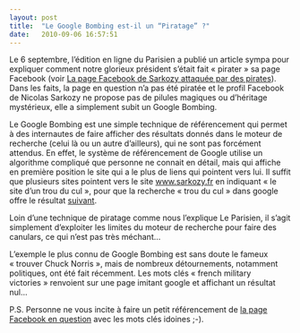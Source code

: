```yaml
---
layout: post
title:  "Le Google Bombing est-il un “Piratage” ?"
date:   2010-09-06 16:57:51
---
```


Le 6 septembre, l’édition en ligne du Parisien a publié un article sympa pour expliquer comment notre glorieux président s’était fait « pirater » sa page Facebook (voir <a href="http://www.leparisien.fr/politique/la-page-facebook-de-sarkozy-attaquee-par-des-pirates-06-09-2010-1057436.php" rel="external">La page Facebook de Sarkozy attaquée par des pirates</a>). Dans les faits, la page en question n’a pas été piratée et le profil Facebook de Nicolas Sarkozy ne propose pas de pilules magiques ou d’héritage mystérieux, elle a simplement subit un Google Bombing.

Le Google Bombing est une simple technique de référencement qui permet à des internautes de faire afficher des résultats donnés dans le moteur de recherche (celui là ou un autre d’ailleurs), qui ne sont pas forcément attendus. En effet, le système de référencement de Google utilise un algorithme compliqué que personne ne connait en détail, mais qui affiche en première position le site qui a le plus de liens qui pointent vers lui. Il suffit que plusieurs sites pointent vers le site <a href="http://www.sarkozy.fr/" rel="external">www.sarkozy.fr</a> en indiquant « le site d’un trou du cul », pour que la recherche « trou du cul » dans google offre le résultat <a href="http://blog.adhumi.fr/suivant">suivant</a>.

Loin d’une technique de piratage comme nous l’explique Le Parisien, il s’agit simplement d’exploiter les limites du moteur de recherche pour faire des canulars, ce qui n’est pas très méchant…

L’exemple le plus connu de Google Bombing est sans doute le fameux « trouver Chuck Norris », mais de nombreux détournements, notamment politiques, ont été fait récemment. Les mots clés « french military victories » renvoient sur une page imitant google et affichant un résultat nul…

P.S. Personne ne vous incite à faire un petit référencement de <a href="http://www.facebook.com/nicolassarkozy" rel="external">la page Facebook en question</a> avec les mots clés idoines ;-).
